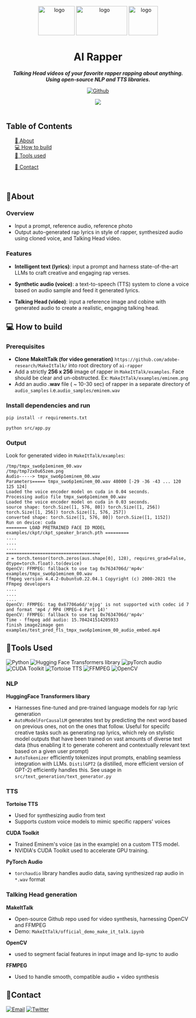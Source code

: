 
<div align="center">

<img src="https://res.cloudinary.com/dnz16usmk/image/upload/v1708917426/hf-transformers-logo.png" alt="logo" width="100" height="80"  />
<img src="https://res.cloudinary.com/dnz16usmk/image/upload/v1708917602/tortoise-tts-logo.png" alt="logo" width="140" height="80"  />
<img src="https://res.cloudinary.com/dnz16usmk/image/upload/v1708917770/eminem-face-logo.png" alt="logo" width="80" height="80"  />

  <h1 align="center">
        AI Rapper
    </h1>
    <p align="center"> 
        <i><b>Talking Head videos of your favorite rapper rapping about anything. Using open-source NLP and TTS libraries.</b></i>
        <br /> 
    </p>

[![Github][github]][github-url]

<img src="https://res.cloudinary.com/dnz16usmk/image/upload/v1708871291/ai-rapper-cover-vd7.png" />


 </div>

<br/>

## Table of Contents

  <ol>
    <a href="#about">📝 About</a><br/>
    <a href="#how-to-build">💻 How to build</a><br/>
    <a href="#tools-used">🔧 Tools used</a>
        <ul>
        </ul>
    <a href="#contact">👤 Contact</a>
  </ol>

<br/>

## 📝About

### Overview

- Input a prompt, reference audio, reference photo
- Output auto-generated rap lyrics in style of rapper, synthesized audio using cloned voice, and Talking Head video. 

### Features

- **Intelligent text (lyrics)**: input a prompt and harness state-of-the-art LLMs to craft creative and engaging rap verses.

- **Synthetic audio (voice)**: a text-to-speech (TTS) system to clone a voice based on audio sample and feed it generated lyrics.

- **Talking Head (video)**: input a reference image and cobine with generated audio to create a realistic, engaging talking head.


## 💻 How to build

### Prerequisites 

- **Clone MakeItTalk (for video generation)** `https://github.com/adobe-research/MakeItTalk/` into root directory of `ai-rapper`
- Add a strictly **256 x 256** image of rapper in `MakeItTalk/examples`. Face should be clear and un-obstructed. Ex: `MakeItTalk/examples/eminem.png`
- Add an audio **.wav** file ( ~ 10-30 sec) of rapper in a separate directory of `audio_samples` i.e.`audio_samples/eminem.wav`

### Install dependencies and run

```
pip install -r requirements.txt
```

```
python src/app.py
```

### Output

Look for generated video in `MakeItTalk/examples`:

```
/tmp/tmpx_swo6p1eminem_00.wav
/tmp/tmp7zx0u65zem.png
Audio-----> tmpx_swo6p1eminem_00.wav
Parameters===== tmpx_swo6p1eminem_00.wav 48000 [-29 -36 -43 ... 120 125 124]
Loaded the voice encoder model on cuda in 0.04 seconds.
Processing audio file tmpx_swo6p1eminem_00.wav
Loaded the voice encoder model on cuda in 0.03 seconds.
source shape: torch.Size([1, 576, 80]) torch.Size([1, 256]) torch.Size([1, 256]) torch.Size([1, 576, 257])
converted shape: torch.Size([1, 576, 80]) torch.Size([1, 1152])
Run on device: cuda
======== LOAD PRETRAINED FACE ID MODEL examples/ckpt/ckpt_speaker_branch.pth =========
....
....
....
====================================
z = torch.tensor(torch.zeros(aus.shape[0], 128), requires_grad=False, dtype=torch.float).to(device)
OpenCV: FFMPEG: fallback to use tag 0x7634706d/'mp4v'
examples/tmpx_swo6p1eminem_00.wav
ffmpeg version 4.4.2-0ubuntu0.22.04.1 Copyright (c) 2000-2021 the FFmpeg developers
....
....
....
OpenCV: FFMPEG: tag 0x67706a6d/'mjpg' is not supported with codec id 7 and format 'mp4 / MP4 (MPEG-4 Part 14)'
OpenCV: FFMPEG: fallback to use tag 0x7634706d/'mp4v'
Time - ffmpeg add audio: 15.704241514205933
finish image2image gen
examples/test_pred_fls_tmpx_swo6p1eminem_00_audio_embed.mp4
```



## 🔧Tools Used


<img
src="https://img.shields.io/badge/Python-3776AB?style=for-the-badge&logo=python&logoColor=yellow"
alt="Python"
/>
<img
src="https://img.shields.io/badge/🤗 HuggingFace Transformers libary-000000?style=for-the-badge&logoColor=white&color=white"
alt="Hugging Face Transformers library"
/>
<img
src="https://img.shields.io/badge/pyTorch_audio-EE4C2C?style=for-the-badge&logo=pyTorch&logoColor=white&color=EE4C2C"
alt="pyTorch audio"
/>
<img
src="https://img.shields.io/badge/CUDA Toolkit-40B5A4?style=for-the-badge&logo=nvidia&logoColor=ffffff&color=76b900"
alt="CUDA Toolkit"
/>
<img
  src="https://img.shields.io/badge/🐢 Tortoise TTS-40B5A4?style=for-the-badge&color=green"
  alt="Tortoise TTS"
/>
<img
  src="https://img.shields.io/badge/FFPMPEG-DD0031?style=for-the-badge&logo=ffmpeg&color=gray"
  alt="FFMPEG"
/>
<img
  src="https://img.shields.io/badge/OpenCV-FF6F00?style=for-the-badge&logo=opencv&logoColor=0166ff&color=black"
  alt="OpenCV"
/>


### NLP

**HuggingFace Transformers libary**
- Harnesses fine-tuned and pre-trained language models for rap lyric generation
- `AutoModelForCausalLM` generates text by predicting the next word based on previous ones, not on the ones that follow. Useful for speciifc creative tasks such as generating rap lyrics, which rely on stylistic model outputs that have been trained on vast amounts of diverse text data (thus enabling it to generate coherent and contextually relevant text based on a given user prompt)
- `AutoTokenizer` efficiently tokenizes input prompts, enabling seamless integration with LLMs. `DistilGPT2` (a distilled, more efficient version of GPT-2) efficiently handles this. See usage in `src/text_generation/text_generator.py`

### TTS

**Tortoise TTS**
- Used for synthesizing audio from text
- Supports custom voice models to mimic specific rappers' voices 

**CUDA Toolkit**
- Trained  Eminem's voice (as in the example) on a custom TTS model.
- NVIDIA's CUDA Toolkit used to accelerate GPU training.

**PyTorch Audio**
- `torchaudio` library handles audio data, saving synthesized rap audio in `*.wav` format


### Talking Head generation

**MakeItTalk** 
- Open-source Github repo used for video synthesis, harnessing OpenCV and FFMPEG
- Demo: `MakeItTalk/official_demo_make_it_talk.ipynb` 

**OpenCV**
- used to segment facial features in input image and lip-sync to audio

**FFMPEG**
- Used to handle smooth, compatible audio + video synthesis



## 👤Contact

<!-- Replace placeholders with your actual contact information -->
[![Email][email]][email-url]
[![Twitter][twitter]][twitter-url]

<!-- MARKDOWN LINKS & IMAGES -->
<!-- https://www.markdownguide.org/basic-syntax/#reference-style-links -->

[email]: https://img.shields.io/badge/me@vd7.io-FFCA28?style=for-the-badge&logo=Gmail&logoColor=00bbff&color=black
[email-url]: #
[github]: https://img.shields.io/badge/Github-2496ED?style=for-the-badge&logo=github&logoColor=white&color=black
[github-url]: https://github.com/vdutts7/ai-rapper
[twitter]: https://img.shields.io/badge/Twitter-FFCA28?style=for-the-badge&logo=Twitter&logoColor=00bbff&color=black
[twitter-url]: https://twitter.com/vdutts7/

